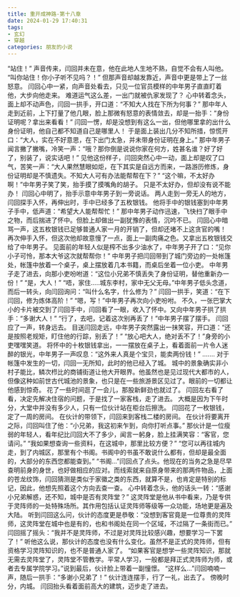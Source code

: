 ```yaml
---
title: 重开成神路-第十八章
date: 2024-01-29 17:40:31
tags:
- 玄幻
- 穿越
categories: 朋友的小说
---
```

“站住！”
声音传来，闫回并未在意，他在此地人生地不熟，自觉不会有人叫他。
“叫你站住！你小子听不见吗？！”
但那声音却越发靠近，声音中更是带上了一丝怒意。
闫回心中一紧，向声音处看去，只见一位官员模样的中年男子直直盯着他，大步向他走来。
难道运气这么差，一出门就被仇家发现了？
心中转着念头，面上却不动声色，闫回一拱手，开口道：“不知大人找在下所为何事？”
那中年人走到近前，上下打量了他几眼，脸上那微有怒意的表情敛去，却是一抬手：“身份证明呢？拿出来看看！”
闫回一愣，却是没想到有这么一出，但他哪里拿的出什么身份证明，他自己都不知道自己是哪里人！
于是面上装出几分不知所措，惊慌开口：“大人，实在不好意思，在下出门太急，并未带身份证明在身上。”
那中年男子闻言撇了撇嘴，冷笑一声：“哦？那你倒是说说你家在何方，姓甚名谁？好了好了，别装了，说实话吧！”
见他这份样子，闫回突然心中一动，面上却是叹了口气，苦笑一声：“大人果然慧眼如炬，在下其实是自远方而来，一路游历修炼，身份证明却是不慎遗失。不知大人可有办法能帮帮在下？”
“这个嘛，不太好办啊！”中年男子笑了笑，抬手摸了摸嘴角的胡子。
只是不太好办，但却没有说不能办！
闫回心中明了，抬手示意中年男子到一旁说话。
两人走到一旁无人的地方，闫回探手入怀，再伸出时，手中已经多了五枚银钱。
他将手中的银钱塞到中年男子手中，低声道：“希望大人能帮帮忙！”
那中年男子动作迅速，飞快扫了眼手中之物，而后揣进了怀中。但脸上却做出一副犹豫的表情，沉吟不已。
闫回心中暗骂一声，这五枚银钱已足够普通人家一月的开销了，但却还堵不上这贪官的嘴！
再次伸手入怀，但这次他却故意慢了一点，面上一副肉痛之色。又拿出五枚银钱交给了中年男子。
见面前的年轻人似是榨不出多少油水了，中年男子开了口：“见你小子可怜，那本大爷这次就帮帮你！”
中年男子把闫回带到了城门旁边的一处帐篷处，帐篷中放着一个桌子，桌上摆放着几本书籍，而桌后坐着一位小吏。
中年男子走了进去，向那小吏吩咐道：“这位小兄弟不慎丢失了身份证明，替他重新办一份！”
“是，大人！”
“唔，家住.....城东李村，家中无父无母。”中年男子低头念道，而后一转头，向闫回询问：“叫什么名字，什么修为？”
闫回一拱手，笑道：“在下闫回，修为炼体高阶！”
“嗯，写！”中年男子再次向小吏吩咐。
不久，一张巴掌大小的卡片被交到了闫回手中，闫回看了一眼，收入了怀中。又向中年男子拱了拱手：“多谢大人！”
“行了，去吧，记着这次别再丢了！”中年男子摆了摆手。
闫回应了一声，转身远去。
目送闫回走远，中年男子突然露出一抹笑容，开口道：“还是按照老规矩，盯住他的行踪，别丢了！”
“放心吧大人，绝对丢不了！”身旁的小吏嘿嘿笑道。
将怀中的十枚银钱拿出，一一摆放在桌子上，看着面前一片令人迷醉的银光，中年男子一声叹息：“这外来人真是个宝贝，能卖两份钱！”
.......
对于帐篷中发生的一切，闫回一无所知，此时的他已经入了城。
城中的景象确实非小村子能比，鳞次栉比的商铺街道让他大开眼界。他虽然也是见过现代大都市的人，但像这种如前世古代城池的景象，也只是在一些旅游景区见过了。眼前的一切都让他感到惊奇。
花了一些时间逛了一会儿，那股新鲜劲也就过了。
闫回左右看了看，决定先解决住宿的问题，于是找了一家客栈，走了进去。
大概是因为下午时分，大堂中并没有多少人，只有一位伙计站在柜台后擦洗。
闫回花了一枚银钱，定了一周的房间。
在伙计的带领下，闫回来到客栈二楼的房间。
在伙计将要离开之际，闫回叫住了他：“小兄弟，我这初来乍到，向你打听点事。”
那伙计是一位瘦弱的年轻人，看年纪比闫回大不了多少，闻言一躬身，脸上挂满笑容：“客官，您请问。”
“我如果想查询一些资料，在这城中，那里比较方便？”
“您可以再往城内走，到了内城区，那里有个书阁。书阁中的书虽不敢说什么都有，但却是最全面的，大部分的东西您都能查到。”
“书阁...”闫回点了点头。他现在的当务之急是尽早查明前身的身世，也好做相应的应对。而线索就来自原身带来的那两件物品，上面的苍龙纹饰，闫回猜测是类似于家徽之类的东西，就算不是，也肯定是特别的标记，因此，他想先照着这个方向去查一查。
心中转着念头，他的话头一转：“感谢小兄弟解惑，还不知，城中是否有灵阵堂？”
这灵阵堂是他从书中看来，乃是专供于灵阵师的一处特殊场所。其作用包括认证灵阵师等级等一众功能，场地更是遍及大陆。
听到闫回这么问，伙计的态度更是恭敬：“没想到客官竟是一位尊贵的灵阵师，这灵阵堂在城中也是有的，也和书阁处在同一个区域，不过隔了一条街而已。”
闫回摇了摇头：“我并不是灵阵师，不过是对灵阵比较感兴趣，想要学习一下罢了！”
听他这么说，那伙计的态度也没有什么变化。虽然不是正式的灵阵师，但有资格学习灵阵知识的，也不是普通人家了。
“如果客官是想学一些灵阵知识，那就无需去灵阵堂了，灵阵堂不管教学。平常人学习，一般都是拜正式灵阵师为师，或者去专属学院学习。”说到最后，伙计脸上带着一副憧憬。
“这样么...”闫回喃喃一声，随后一拱手：“多谢小兄弟了！”
伙计连连摆手，行了一礼，出去了。
傍晚时分，内城。
闫回抬头看着面前高大的建筑，迈步走了进去。